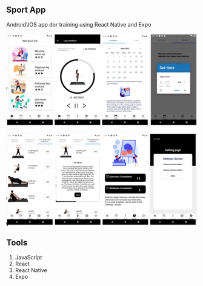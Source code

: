 ## Sport App
Android\IOS app dor training using React Native and Expo

![Image alt](https://github.com/4believy/BeSportFinal/blob/master/image_2022-06-04_14-34-56.png)

![Image alt](https://github.com/4believy/BeSportFinal/blob/master/image_2022-06-04_14-35-15.png)

## Tools
1. JavaScript
2. React 
3. React Native
4. Expo
